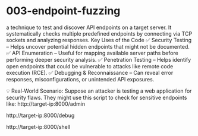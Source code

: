 # 003-endpoint-fuzzing
a technique to test and discover API endpoints on a target server. It systematically checks multiple predefined endpoints by connecting via TCP sockets and analyzing responses.
Key Uses of the Code
✅ Security Testing – Helps uncover potential hidden endpoints that might not be documented. 
✅ API Enumeration – Useful for mapping available server paths before performing deeper security analysis. 
✅ Penetration Testing – Helps identify open endpoints that could be vulnerable to attacks like remote code execution (RCE). 
✅ Debugging & Reconnaissance – Can reveal error responses, misconfigurations, or unintended API exposures.

💡 Real-World Scenario: Suppose an attacker is testing a web application for security flaws. They might use this script to check for sensitive endpoints like:
http://target-ip:8000/admin

http://target-ip:8000/debug

http://target-ip:8000/shell

